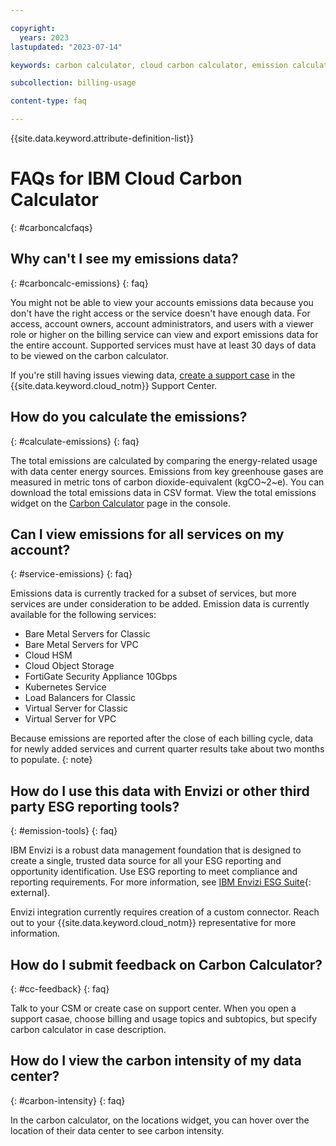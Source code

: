 ```yaml
---

copyright:
  years: 2023
lastupdated: "2023-07-14"

keywords: carbon calculator, cloud carbon calculator, emission calculator, carbon footprint, sustainability, FAQs

subcollection: billing-usage

content-type: faq

---
```


{{site.data.keyword.attribute-definition-list}}

# FAQs for IBM Cloud Carbon Calculator
{: #carboncalcfaqs}

## Why can't I see my emissions data?
{: #carboncalc-emissions}
{: faq}

You might not be able to view your accounts emissions data because you don't have the right access or the service doesn't have enough data. For access, account owners, account administrators, and users with a viewer role or higher on the billing service can view and export emissions data for the entire account. Supported services must have at least 30 days of data to be viewed on the carbon calculator.

<!--If you have the right access and still can't view data, there's some minimum requirements that your account needs. To view emissions data your account must be open for a minimum of 31 days and monthly usage must be higher than $250 USD. If you have a free account or your usage is less than $250 USD, {{site.data.keyword.cloud_notm}} might require a minimum number of service types to calculate and show emissions data.-->

If you're still having issues viewing data, [create a support case](/unifiedsupport/cases/form) in the {{site.data.keyword.cloud_notm}} Support Center.

## How do you calculate the emissions?
{: #calculate-emissions}
{: faq}

The total emissions are calculated by comparing the energy-related usage with data center energy sources. Emissions from key greenhouse gases are measured in metric tons of carbon dioxide-equivalent (kgCO~2~e). You can download the total emissions data in CSV format. View the total emissions widget on the [Carbon Calculator](/billing/carbon-calculator) page in the console.


## Can I view emissions for all services on my account?
{: #service-emissions}
{: faq}

Emissions data is currently tracked for a subset of services, but more services are under consideration to be added. Emission data is currently available for the following services:

* Bare Metal Servers for Classic
* Bare Metal Servers for VPC
* Cloud HSM
* Cloud Object Storage
* FortiGate Security Appliance 10Gbps
* Kubernetes Service
* Load Balancers for Classic
* Virtual Server for Classic
* Virtual Server for VPC


<!--
* Bare Metal Servers for Classic
* Bare Metal Servers for VPC
* Block Storage for Classic - released planned for 7/17
* Block Storage for VPC - released planned for 7/17
* Cloud HSM
* Cloud Object Storage
* DNS Services - release planned for 7/17
* File Storage for Classic - released planned for 7/17
* File Storage for VPC - released planned for 7/17
* FortiGate Security Appliance 10Gbps
* Kubernetes Service
* Load Balancers for Classic
* Load Balancer for VPC (Application) - release planned for 7/17
* Load Balancer for VPC (Network) - release planned for 7/17
* Virtual Server for Classic
* Virtual Server for VPC
* VPN for VPC - released planned for 7/17-->

Because emissions are reported after the close of each billing cycle, data for newly added services and current quarter results take about two months to populate.
{: note}

## How do I use this data with Envizi or other third party ESG reporting tools?
{: #emission-tools}
{: faq}

IBM Envizi is a robust data management foundation that is designed to create a single, trusted data source for all your ESG reporting and opportunity identification. Use ESG reporting to meet compliance and reporting requirements. For more information, see [IBM Envizi ESG Suite](https://www.ibm.com/products/envizi){: external}.

Envizi integration currently requires creation of a custom connector. Reach out to your {{site.data.keyword.cloud_notm}} representative for more information.

## How do I submit feedback on Carbon Calculator?
{: #cc-feedback}
{: faq}

Talk to your CSM or create case on support center. When you open a support casae, choose billing and usage topics and subtopics, but specify carbon calculator in case description.

<!--## Why can’t I see my data from previous years?
{: #available-data}
{: faq}

Carbon Calculator data is currently available from 2022.-->

## How do I view the carbon intensity of my data center?
{: #carbon-intensity}
{: faq}

In the carbon calculator, on the locations widget, you can hover over the location of their data center to see carbon intensity.

<!--
## Can I view emission data for enterprise accounts?
{: #enterprise-data}
{: faq}

Yes. You can view emission data for your enterprise, account groups, and child accounts by logging into your enterprise's parent account and navigating from the {{site.data.keyword.cloud_notm}} console and go to Go to **Manage** > **Billing and Usage** > **Carbon Calculator**.-->
